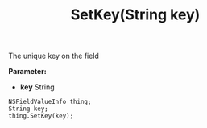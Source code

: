 ﻿---
uid: crmscript_ref_NSFieldValueInfo_SetKey
title: SetKey(String key)
intellisense: NSFieldValueInfo.SetKey
keywords: NSFieldValueInfo, GetKey
so.topic: reference
---

The unique key on the field

**Parameter:** 
 - **key** String

```crmscript
NSFieldValueInfo thing;
String key;
thing.SetKey(key);
```

